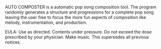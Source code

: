 AUTO COMPOSTER is a automatic pop song composition tool. The program randomly generates a structure and progressions for a complete pop song leaving the user free to focus the more fun aspects of composition like melody, instrumentation, and production.

EULA:
Use as directed. Contents under pressure. Do not exceed the dose prescribed by your physician. 
Make music. This supersedes all previous notices.

